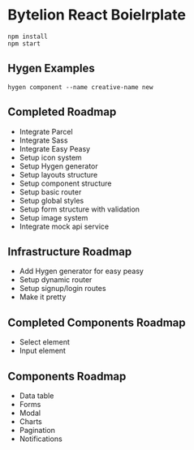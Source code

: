 # Bytelion React Boielrplate

```
npm install
npm start
```

## Hygen Examples

```
hygen component --name creative-name new
```

## Completed Roadmap
* Integrate Parcel
* Integrate Sass
* Integrate Easy Peasy
* Setup icon system
* Setup Hygen generator
* Setup layouts structure
* Setup component structure
* Setup basic router
* Setup global styles
* Setup form structure with validation
* Setup image system
* Integrate mock api service

## Infrastructure Roadmap
* Add Hygen generator for easy peasy
* Setup dynamic router
* Setup signup/login routes
* Make it pretty

## Completed Components Roadmap
* Select element
* Input element

## Components Roadmap
* Data table
* Forms
* Modal
* Charts
* Pagination
* Notifications